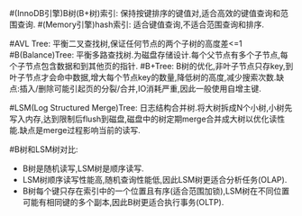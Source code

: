 #(InnoDB引擎)B树(B+树)索引:
保持按键排序的键值对,适合高效的键值查询和范围查询.
#(Memory引擎)hash索引:
适合键值查询,不适合范围查询和排序.

#AVL Tree:
平衡二叉查找树,保证任何节点的两个子树的高度差<=1
#B(Balance)Tree:
平衡多路查找树.为磁盘存储设计.每个父节点有多个子节点,每个子节点包含数据和到其他页的指针.
#B+Tree:
B树的优化,非叶子节点只存key,到叶子节点才会命中数据,增大每个节点key的数量,降低树的高度,减少搜索次数.缺点:插入/删除可能引起页的分裂/合并,IO消耗严重,因此一般使用自增主键.

#LSM(Log Structured Merge)Tree:
日志结构合并树.将大树拆成N个小树,小树先写入内存,达到限制后flush到磁盘,磁盘中的树定期merge合并成大树以优化读性能.缺点是merge过程影响当前的读写.

#B树和LSM树对比:
* B树是随机读写,LSM树是顺序读写.
* LSM树顺序读写性能高,随机查询性能低,因此LSM树更适合分析任务(OLAP).
* B树每个键只存在索引中的一个位置且有序(适合范围加锁),LSM树在不同位置可能有相同键的多个副本,因此B树更适合执行事务(OLTP).